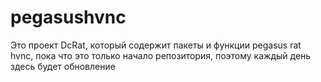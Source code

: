 # pegasushvnc

Это проект DcRat, который содержит пакеты и функции pegasus rat hvnc, пока что это только начало репозитория, поэтому каждый день здесь будет обновление  

#



